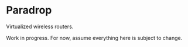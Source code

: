 # Paradrop
Virtualized wireless routers. 

Work in progress. For now, assume everything here is subject to change. 


